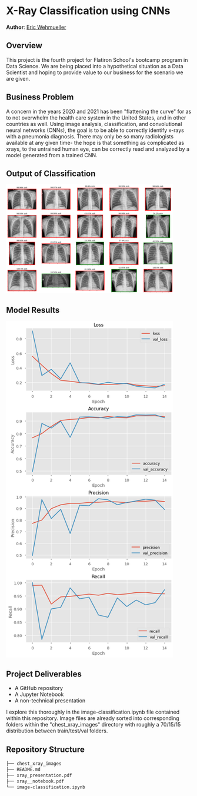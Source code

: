 # X-Ray Classification using CNNs

**Author**: [Eric Wehmueller](mailto:ericwehmueller@gmail.com)

## Overview

This project is the fourth project for Flatiron School's bootcamp program in Data Science.  We are being placed into a hypothetical situation as a Data Scientist and hoping to provide value to our business for the scenario we are given.


## Business Problem

A concern in the years 2020 and 2021 has been "flattening the curve" for as to not overwhelm the health care system in the United States, and in other countries as well.  Using image analysis, classification, and convolutional neural networks (CNNs), the goal is to be able to correctly identify x-rays with a pneumonia diagnosis.  There may only be so many radiologists available at any given time- the hope is that something as complicated as xrays, to the untrained human eye, can be correctly read and analyzed by a model generated from a trained CNN.


## Output of Classification
<img src="./images/img2.png" width=90%>


## Model Results
<img src="./images/img1.png" width=90%>


## Project Deliverables

* A GitHub repository
* A Jupyter Notebook
* A non-technical presentation


I explore this thoroughly in the image-classification.ipynb file contained within this repository. 
Image files are already sorted into corresponding folders within the "chest_xray_images" directory with roughly a 70/15/15 distribution between train/test/val folders.


## Repository Structure

```
├── chest_xray_images
├── README.md
├── xray_presentation.pdf
├── xray__notebook.pdf
└── image-classification.ipynb
```
